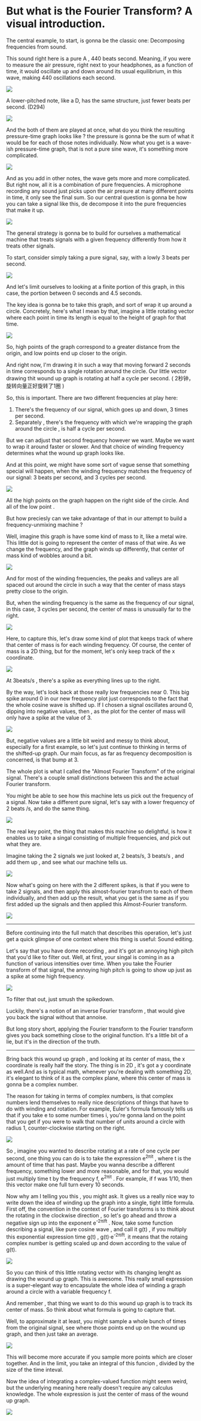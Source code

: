 
# But what is the Fourier Transform? A visual introduction.

The central example, to start, is gonna be the classic one: Decomposing frequencies from sound. 

This sound right here is a pure A , 440 beats second. Meaning, if you were to measure the air pressure, right next to your headphones, as a function of time, it would oscillate up and down around its usual equilibrium, in this wave, making 440 oscillations each second. 

![](../imgs/3b1b_expos_fourier.png)

A lower-pitched note, like a D, has the same structure, just fewer beats per second. (D294)

![](../imgs/3b1b_expos_fourier_1.png)

And the both of them are played at once, what do you think the resulting pressure-time graph looks like ?  the pressure is gonna be the sum of what it would be for each of those notes individually.  Now what you get is a wave-ish pressure-time graph, that is not a pure sine wave, it's something more complicated.

![](../imgs/3b1b_expos_fourier_2.png)

And as you add in other notes, the wave gets more and more complicated. But right now, all it is a combination of pure frequencies.  A microphone recording any sound just picks upon the air presure at many different points in time, it only see the final sum.  So our central question is gonna be how you can take a signal like this, de decompose it into the pure frequencies that make it up.

![](../imgs/3b1b_sound_decompose.png)

The general strategy is gonna be to build for ourselves a mathematical machine that treats signals with a given frequency differently from how it treats other signals. 

To start, consider simply taking a pure signal, say, with a lowly 3 beats per second. 

![](../imgs/3b1b_fourier_200.png)

And let's limit ourselves to looking at a finite portion of this graph, in this case, the portion between 0 seconds and 4.5 seconds.

The key idea is gonna be to take this graph, and sort of wrap it up around a circle. Concretely, here's what I mean by that, imagine a little rotating vector where each point in time its length is equal to the height of graph for that time. 

![](../imgs/3b1b_fourier_201.png)

So, high points of the graph correspond to a greater distance from the origin, and low points end up closer to the origin.

And right now, I'm drawing it in such a way that moving forward 2 seconds in time corresponds to a single rotation around the circle. Our little vector drawing thit wound up graph is rotating at half a cycle per second. ( 2秒钟，旋转向量正好旋转了1圈 ) 

So, this is important. There are two different frequencies at play here:  

 1. There's the frequency of our signal, which goes up and down, 3 times per second. 
 2. Separately , there's the frequency with which we're wrapping the graph around the circle , is half a cycle per second. 

But we can adjust that second frequency however we want. Maybe we want to wrap it around faster or slower.  And that choice of winding frequency determines what the wound up graph looks like. 

And at this point, we might have some sort of vague sense that something special will happen, when the winding frequency matches the frequency of our signal: 3 beats per second,  and  3 cycles per second. 

![](../imgs/3b1b_fourier_202.png)

All the high points on the graph happen on the right side of the circle.  And all of the low point .

But how preciesly can we take advantage of that in our attempt to build a frequency-unmixing machine ?

Well, imagine this graph is have some kind of mass to it, like a metal wire. This little dot is going to represent the center of mass of that wire. As we change the frequency, and the graph winds up differently, that center of mass kind of wobbles around a bit.

![](../imgs/3b1b_fourier_203.png)

And for most of the winding frequencies, the peaks and valleys are all spaced out around the circle in such a way that the center of mass stays pretty close to the origin. 

But, when the winding frequency is the same as the frequency of our signal, in this case, 3 cycles per second, the center of mass is unusually far to the right. 

![](../imgs/3b1b_fourier_204.png)

Here, to capture this, let's draw some kind of plot that keeps track of where that center of mass is for each winding frequency. Of course, the center of mass is a 2D thing, but for the moment, let's only keep track of the x coordinate. 

![](../imgs/3b1b_fourier_205.png)

At 3beats/s , there's a spike as everything lines up to the right. 

By the way, let's look back at those really low frequencies near 0. This big spike around 0 in our new frequency plot just corresponds to the fact that the whole cosine wave is shifted up. If I chosen a signal oscillates around 0, dipping into negative values, then , as the plot for the center of mass will only have a spike at the value of 3. 

![](../imgs/3b1b_fourier_206.png)

But, negative values are a little bit weird and messy to think about, especially for a first example, so let's just continue to thinking in terms of the shifted-up graph. Our main focus, as far as frequency decomposition is concerned,  is that bump at 3. 

The whole plot is what I called the "Almost Fourier Transform" of the original signal.  There's a couple small distinctions between this and the actual Fourier transform. 

You might be able to see how this machine lets us pick out the frequency of a signal.  Now take a different pure signal, let's say with a lower frequency of 2 beats /s, and do the same thing. 

![](../imgs/3b1b_fourier_207.png)

The real key point, the thing that makes this machine so delightful, is how it enables us to take a singal consisting of multiple frequencies, and pick out what they are. 

Imagine taking the 2 signals we just looked at, 2 beats/s, 3 beats/s , and add them up , and see what our machine tells us.

![](../imgs/3b1b_fourier_208.png)

Now what's going on here with the 2 different spikes, is that if you were to take 2 signals, and then apply this almost-fourier transfrom to each of them individually, and then add up the result, what you get is the same as if you first added up the signals and then applied this Almost-Fourier transform.

![](../imgs/3b1b_fourier_209.png)

---

Before continuing into the full match that describes this operation, let's just get a quick glimpse of one context where this thing is useful: Sound editing. 

Let's say that you have dome recording , and it's got an annoying high pitch that you'd like to filter out. Well, at first, your singal is coming in as a function of various intensities over time. When you take the Fourier transform of that signal, the annoying high pitch is going to show up just as a spike at some high frequency. 

![](../imgs/3b1b_fourier_210.png)

To filter that out, just smush the spikedown. 

Luckily, there's a notion of an inverse Fourier transform , that would give you back the signal without that annoise.

But long story short, applying the Fourier transform to the Fourier transform gives you back something close to the original function. It's a little bit of a lie, but it's in the direction of the truth. 

---

Bring back this wound up graph , and looking at its center of mass, the x coordinate is really half the story. The thing is in 2D , it's got a y coordinate as well.And as is typical math, whenever you're dealing with something 2D, it's elegant to think of it as the complex plane, where this center of mass is gonna be a complex number. 

The reason for taking in terms of complex numbers, is that complex numbers lend themselves to really nice descriptions of things that have to do with winding and rotation. For example, Euler's formula famously tells us that if you take e to some number times i, you're gonna land on the point that you get if you were to walk that number of units around a circle with radius 1, counter-clockwise starting on the right. 

![](../imgs/3b1b_fourier_211.png)

So , imagine you wanted to describe rotating at a rate of one cycle per second,  one thing you can do is to take the expression e<sup>2πit</sup> , where t is the amount of time that has past.   Maybe you wanna describe a different frequency, something lower and more reasonable, and for that, you would just multiply time t by the frequency f, e<sup>2πit</sup> .   For example, if f was 1/10, then this vector make one full turn every 10 seconds. 

Now why am I telling you this , you might ask. It gives us a really nice way to write down the idea of winding up the graph into a single, tight little formula. First off, the convention in the context of Fourier transforms is to think about the rotating in the clockwise direction , so let's go ahead and throw a negative sign up into the exponent e<sup>-2πift</sup> .  Now, take some function describing a signal, like pure cosine wave , and call it g(t) , if you multiply this exponential expression time g(t) ,  g(t)·e<sup>-2πift</sup>, it means that the rotaing complex number is getting scaled up and down according to the value of g(t).

![](../imgs/3b1b_fourier_212.png)

So you can think of this little rotating vector with its changing lenght  as drawing the wound up graph. This is awesome. This really small expression is a super-elegant way to encapsulate the whole idea of winding a graph around a circle with a variable frequency f.  

And remember , that thing we want to do this wound up graph is to track its center of mass. So think about what formula is going to capture that. 

Well, to approximate it at least, you might sample a whole bunch of times from the original signal, see where those points end up on the wound up graph, and then just take an average. 

![](../imgs/3b1b_fourier_213.png)

This will become more accurate if you sample more points which are closer together. And in the limit, you take an integral of this funcion , divided by the size of the time inteval.  

Now the idea of integrating a complex-valued function might seem weird, but the underlying meaning here really doesn't require any calculus knowledge. The whole expression is just the center of mass of the wound up graph.  
 
![](../imgs/3b1b_fourer_214.png)















